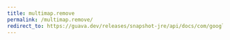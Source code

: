 ```yaml
---
title: multimap.remove
permalink: /multimap.remove/
redirect_to: https://guava.dev/releases/snapshot-jre/api/docs/com/google/common/collect/Multimap.html#remove-java.lang.Object-java.lang.Object-
---
```

